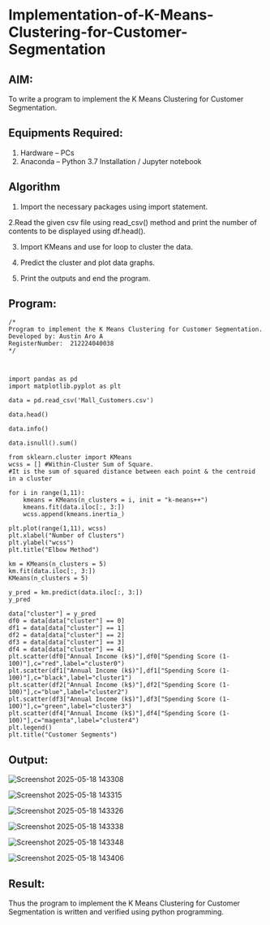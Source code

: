 # Implementation-of-K-Means-Clustering-for-Customer-Segmentation

## AIM:
To write a program to implement the K Means Clustering for Customer Segmentation.

## Equipments Required:
1. Hardware – PCs
2. Anaconda – Python 3.7 Installation / Jupyter notebook

## Algorithm

1. Import the necessary packages using import statement.

2.Read the given csv file using read_csv() method and print the number of contents to be displayed using df.head().

3. Import KMeans and use for loop to cluster the data.

4. Predict the cluster and plot data graphs.

5. Print the outputs and end the program.
## Program:

```
/*
Program to implement the K Means Clustering for Customer Segmentation.
Developed by: Austin Aro A
RegisterNumber:  212224040038
*/
```
```


import pandas as pd
import matplotlib.pyplot as plt

data = pd.read_csv('Mall_Customers.csv')

data.head()

data.info()

data.isnull().sum()

from sklearn.cluster import KMeans
wcss = [] #Within-Cluster Sum of Square.
#It is the sum of squared distance between each point & the centroid in a cluster

for i in range(1,11):
    kmeans = KMeans(n_clusters = i, init = "k-means++")
    kmeans.fit(data.iloc[:, 3:])
    wcss.append(kmeans.inertia_)

plt.plot(range(1,11), wcss)
plt.xlabel("Number of Clusters")
plt.ylabel("wcss")
plt.title("Elbow Method")

km = KMeans(n_clusters = 5)
km.fit(data.iloc[:, 3:])
KMeans(n_clusters = 5)

y_pred = km.predict(data.iloc[:, 3:])
y_pred

data["cluster"] = y_pred
df0 = data[data["cluster"] == 0]
df1 = data[data["cluster"] == 1]
df2 = data[data["cluster"] == 2]
df3 = data[data["cluster"] == 3]
df4 = data[data["cluster"] == 4]
plt.scatter(df0["Annual Income (k$)"],df0["Spending Score (1-100)"],c="red",label="cluster0")
plt.scatter(df1["Annual Income (k$)"],df1["Spending Score (1-100)"],c="black",label="cluster1")
plt.scatter(df2["Annual Income (k$)"],df2["Spending Score (1-100)"],c="blue",label="cluster2")
plt.scatter(df3["Annual Income (k$)"],df3["Spending Score (1-100)"],c="green",label="cluster3")
plt.scatter(df4["Annual Income (k$)"],df4["Spending Score (1-100)"],c="magenta",label="cluster4")
plt.legend()
plt.title("Customer Segments")
```
## Output:

![Screenshot 2025-05-18 143308](https://github.com/user-attachments/assets/0c126bac-676e-4d24-b56d-d574a3527473)

![Screenshot 2025-05-18 143315](https://github.com/user-attachments/assets/9742b73e-708b-4145-bc9d-f28ea8c6b8ec)

![Screenshot 2025-05-18 143326](https://github.com/user-attachments/assets/569c98d3-bd8d-4e26-ad97-6e9b041e6556)

![Screenshot 2025-05-18 143338](https://github.com/user-attachments/assets/a135ac4a-2908-4419-8f49-9e9e95857557)

![Screenshot 2025-05-18 143348](https://github.com/user-attachments/assets/f72ba3d0-b801-4475-a222-28e1bad984a2)

![Screenshot 2025-05-18 143406](https://github.com/user-attachments/assets/1d5c8dca-a805-4129-86e5-ee77448d2b18)

## Result:
Thus the program to implement the K Means Clustering for Customer Segmentation is written and verified using python programming.
